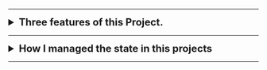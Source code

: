 ***
<details>
<summary style="font-weight: bold; font-size:20px" >Three features of this Project.</summary>

```
1. In this projects, You can easily buy courses.

2. You can't cross 20 hour credit limit.

3. Also You can't add similar course in second time.
```
</details>

***

<details>
<summary style="font-weight: bold; font-size:20px" >How I managed the state in this projects</summary>

```
Basically, In this project, I use three react built-in useState hooks.
Specifically, I used cart, remaining, and totalTime to add data on the shopping cart and credit hours.
Then I set the initial value for the cart of an empty array [],  For remaining I set the default number 20 and finally I set the default number 0 for totalTime.
Now I complete the set and initialize the state variables with their initial values.
Then I declare a function whose name is handelAddToCart. This function will manage state updates based on user actions.
Like showing an Error toast message, or adding the course to the cart.
Then I connect to other components in the main App Component. When I complete all state components, then I display the state data (totalTime, remaining, and cart items) in the user interface.
```
</details>

***
